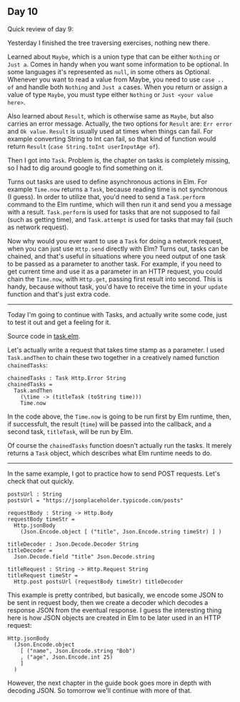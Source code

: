 ## Day 10

Quick review of day 9:

Yesterday I finished the tree traversing exercises, nothing new there.

Learned about `Maybe`, which is a union type that can be either `Nothing` or `Just a`. Comes in handy when you want some information to be optional. In some languages it's represented as `null`, in some others as Optional. Whenever you want to read a value from Maybe, you need to use `case .. of` and handle both `Nothing` and `Just a` cases. When you return or assign a value of type `Maybe`, you must type either `Nothing` or `Just <your value here>`.

Also learned about `Result`, which is otherwise same as `Maybe`, but also carries an error message. Actually, the two options for `Result` are: `Err error` and `Ok value`. `Result` is usually used at times when things can fail. For example converting String to Int can fail, so that kind of function would return `Result` (`case String.toInt userInputAge of`).

Then I got into `Task`. Problem is, the chapter on tasks is completely missing, so I had to dig around google to find something on it.

Turns out tasks are used to define asynchronous actions in Elm. For example `Time.now` returns a `Task`, because reading time is not synchronous (I guess). In order to utilize that, you'd need to send a `Task.perform` command to the Elm runtime, which will then run it and send you a message with a result. `Task.perform` is used for tasks that are not supposed to fail (such as getting time), and `Task.attempt` is used for tasks that may fail (such as network request).

Now why would you ever want to use a `Task` for doing a network request, when you can just use `Http.send` directly with Elm? Turns out, tasks can be chained, and that's useful in situations where you need output of one task to be passed as a parameter to another task. For example, if you need to get current time and use it as a parameter in an HTTP request, you could chain the `Time.now`, with `Http.get`, passing first result into second. This is handy, because without task, you'd have to receive the time in your `update` function and that's just extra code.

---

Today I'm going to continue with Tasks, and actually write some code, just to test it out and get a feeling for it.

Source code in [task.elm](./errors-tasks/task.elm).

Let's actually write a request that takes time stamp as a parameter. I used `Task.andThen` to chain these two together in a creatively named function `chainedTasks`:
```
chainedTasks : Task Http.Error String
chainedTasks =
  Task.andThen
    (\time -> (titleTask (toString time)))
    Time.now
```

In the code above, the `Time.now` is going to be run first by Elm runtime, then, if successfult, the result (`time`) will be passed into the callback, and a second task, `titleTask`, will be run by Elm.

Of course the `chainedTasks` function doesn't actually run the tasks. It merely returns a `Task` object, which describes what Elm runtime needs to do.

---

In the same example, I got to practice how to send POST requests. Let's check that out quickly.

```
postsUrl : String
postsUrl = "https://jsonplaceholder.typicode.com/posts"

requestBody : String -> Http.Body
requestBody timeStr =
  Http.jsonBody 
    (Json.Encode.object [ ("title", Json.Encode.string timeStr) ] )

titleDecoder : Json.Decode.Decoder String
titleDecoder =
  Json.Decode.field "title" Json.Decode.string

titleRequest : String -> Http.Request String
titleRequest timeStr =
  Http.post postsUrl (requestBody timeStr) titleDecoder
```

This example is pretty contribed, but basically, we encode some JSON to be sent in request body, then we create a decoder which decodes a response JSON from the eventual response. I guess the interesting thing here is how JSON objects are created in Elm to be later used in an HTTP request:
```
Http.jsonBody 
  (Json.Encode.object
    [ ("name", Json.Encode.string "Bob")
    , ("age", Json.Encode.int 25)
    ]
  )
```

However, the next chapter in the guide book goes more in depth with decoding JSON. So tomorrow we'll continue with more of that.

